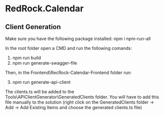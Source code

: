 # RedRock.Calendar

## Client Generation

Make sure you have the following package installed: 
  npm i npm-run-all

In the root folder open a CMD and run the following comands: 
1. npm run build
2. npm run generate-swagger-file

Then, in the Frontend\RecRock-Calendar-Frontend folder run:

3. npm run generate-api-client


The clients.ts will be added to the Tools\\APIClientGenerator\\GeneratedClients folder. You will have to add this file manually to the solution (right click on the GeneratedClients folder -> Add -> Add Existing Items and choose the generated clients.ts file)
